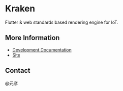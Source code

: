 # Kraken

Flutter & web standards based rendering engine for IoT.

## More Information

- [Development Documentation](https://yuque.antfin-inc.com/kraken/development)
- [Site](http://rax.alibaba-inc.com/kraken)

## Contact

@元彦
